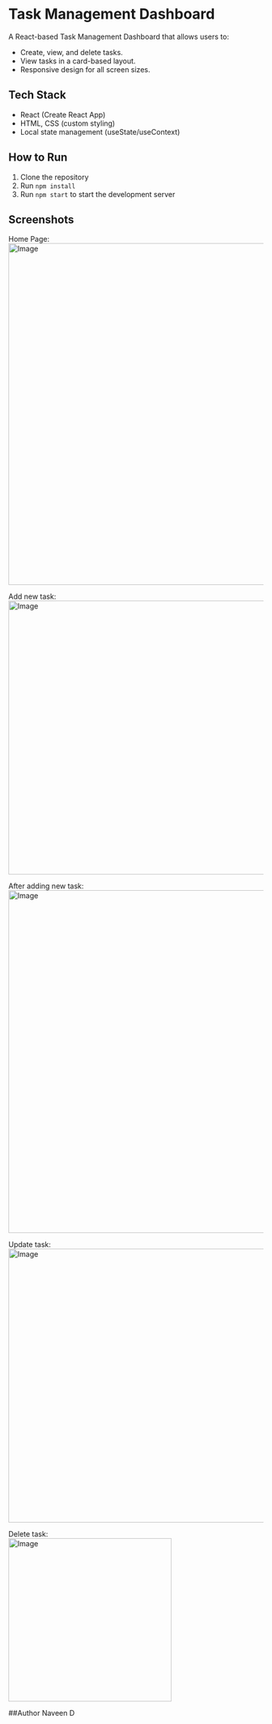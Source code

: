 # Task Management Dashboard

A React-based Task Management Dashboard that allows users to:
- Create, view, and delete tasks.
- View tasks in a card-based layout.
- Responsive design for all screen sizes.

## Tech Stack
- React (Create React App)
- HTML, CSS (custom styling)
- Local state management (useState/useContext)

## How to Run
1. Clone the repository
2. Run `npm install`
3. Run `npm start` to start the development server

## Screenshots
Home Page: <br>
<img width="674" alt="Image" src="https://github.com/user-attachments/assets/fe7f4e82-747a-441c-a7af-1e147cdee388" /> <br>

Add new task:<br>
<img width="540" alt="Image" src="https://github.com/user-attachments/assets/92bd8a8e-e629-4e92-a547-2160c3a46b25" /><br>

After adding new task:<br>
<img width="676" alt="Image" src="https://github.com/user-attachments/assets/7ce7b399-9129-425d-b079-9de177af1283" /><br>

Update task:<br>
<img width="540" alt="Image" src="https://github.com/user-attachments/assets/46fcfce3-ed10-48c0-a446-d325a69a905d" />

Delete task:<br>
<img width="322" alt="Image" src="https://github.com/user-attachments/assets/226e1e2b-2f98-4028-b5e9-f8c494b0531c" />

##Author
Naveen D
